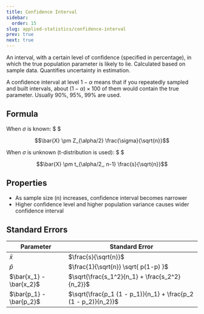 ```yaml
---
title: Confidence Interval
sidebar:
  order: 15
slug: applied-statistics/confidence-interval
prev: true
next: true
---
```


An interval, with a certain level of confidence (specified in percentage), in which the true population parameter is likely to lie. Calculated based on sample data. Quantifies uncertainty in estimation.

A confidence interval at level $1 − \alpha$ means that if you repeatedly sampled and built intervals, about $(1 − \alpha) \times 100%$ of them would contain the true parameter. Usually 90%, 95%, 99% are used.

## Formula

When $\sigma$ is known: $ $

```math
\bar{X} \pm Z_{\alpha/2} \frac{\sigma}{\sqrt{n}}
```

When $\sigma$ is unknown (t-distribution is used): $ $

```math
\bar{X} \pm t_{\alpha/2,, n-1} \frac{s}{\sqrt{n}}
```

## Properties

- As sample size (n) increases, confidence interval becomes narrower
- Higher confidence level and higher population variance causes wider confidence interval

## Standard Errors

| Parameter               | Standard Error                                                 |
| ----------------------- | -------------------------------------------------------------- |
| $\bar{x}$               | $\frac{s}{\sqrt{n}}$                                           |
| $\bar{p}$               | $\frac{1}{\sqrt{n}} \sqrt{ p(1-p) }$                           |
| $\bar{x_1} - \bar{x_2}$ | $\sqrt{\frac{s_1^2}{n_1} + \frac{s_2^2}{n_2}}$                 |
| $\bar{p_1} - \bar{p_2}$ | $\sqrt{\frac{p_1 (1 - p_1)}{n_1} + \frac{p_2 (1 - p_2)}{n_2}}$ |
